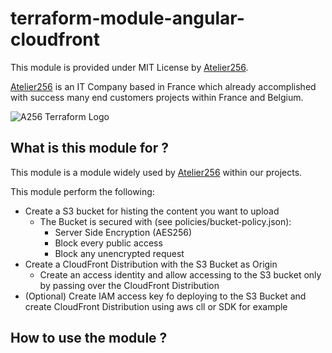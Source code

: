 # terraform-module-angular-cloudfront

This module is provided under MIT License by [Atelier256](https://a256.eu).

[Atelier256](https://a256.eu) is an IT Company based in France which already accomplished with success many end customers projects within France and Belgium. 
 
![A256 Terraform Logo](https://cdn.a256.eu/logos/A256_terraform.png)

## What is this module for ?

This module is a module widely used by [Atelier256](https://a256.eu) within our projects.

This module perform the following:

* Create a S3 bucket for histing the content you want to upload
    * The Bucket is secured with (see policies/bucket-policy.json):
        * Server Side Encryption (AES256)
        * Block every public access
        * Block any unencrypted request
* Create a CloudFront Distribution with the S3 Bucket as Origin
    * Create an access identity and allow accessing to the S3 bucket only by passing over the CloudFront Distribution  
* (Optional) Create IAM access key fo deploying to the S3 Bucket and create CloudFront Distribution using aws cll or SDK for example 


## How to use the module ?

